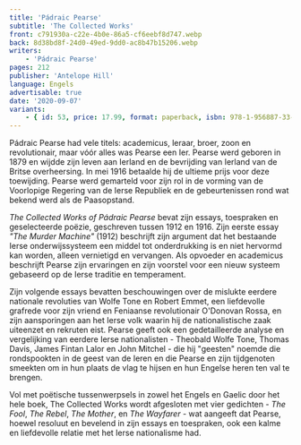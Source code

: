 ```yaml
---
title: 'Pádraic Pearse'
subtitle: 'The Collected Works'
front: c791930a-c22e-4b0e-86a5-cf6eebf8d747.webp
back: 8d38bd8f-24d0-49ed-9dd0-ac8b47b15206.webp
writers:
    - 'Pádraic Pearse'
pages: 212
publisher: 'Antelope Hill'
language: Engels
advertisable: true
date: '2020-09-07'
variants:
    - { id: 53, price: 17.99, format: paperback, isbn: 978-1-956887-33-4 }
---
```


Pádraic Pearse had vele titels: academicus, leraar, broer, zoon en revolutionair, maar vóór alles was Pearse een Ier. Pearse werd geboren in 1879 en wijdde zijn leven aan Ierland en de bevrijding van Ierland van de Britse overheersing. In mei 1916 betaalde hij de ultieme prijs voor deze toewijding. Pearse werd gemarteld voor zijn rol in de vorming van de Voorlopige Regering van de Ierse Republiek en de gebeurtenissen rond wat bekend werd als de Paasopstand.
 
*The Collected Works of Pádraic Pearse* bevat zijn essays, toespraken en geselecteerde poëzie, geschreven tussen 1912 en 1916. Zijn eerste essay *"The Murder Machine"* (1912) beschrijft zijn argument dat het bestaande Ierse onderwijssysteem een middel tot onderdrukking is en niet hervormd kan worden, alleen vernietigd en vervangen. Als opvoeder en academicus beschrijft Pearse zijn ervaringen en zijn voorstel voor een nieuw systeem gebaseerd op de Ierse traditie en temperament.
 
Zijn volgende essays bevatten beschouwingen over de mislukte eerdere nationale revoluties van Wolfe Tone en Robert Emmet, een liefdevolle grafrede voor zijn vriend en Feniaanse revolutionair O'Donovan Rossa, en zijn aansporingen aan het Ierse volk waarin hij de nationalistische zaak uiteenzet en rekruten eist. Pearse geeft ook een gedetailleerde analyse en vergelijking van eerdere Ierse nationalisten - Theobald Wolfe Tone, Thomas Davis, James Fintan Lalor en John Mitchel - die hij "geesten" noemde die rondspookten in de geest van de Ieren en die Pearse en zijn tijdgenoten smeekten om in hun plaats de vlag te hijsen en hun Engelse heren ten val te brengen. 
 
Vol met poëtische tussenwerpsels in zowel het Engels en Gaelic door het hele boek, The Collected Works wordt afgesloten met vier gedichten - *The Fool*, *The Rebel*, *The Mother*, en *The Wayfarer* - wat aangeeft dat Pearse, hoewel resoluut en bevelend in zijn essays en toespraken, ook een kalme en liefdevolle relatie met het Ierse nationalisme had.
